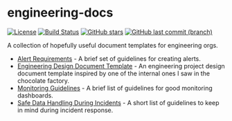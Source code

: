 # engineering-docs

[![License](https://img.shields.io/badge/License-Apache%202.0-blue.svg)](https://opensource.org/licenses/Apache-2.0)
[![Build Status](https://img.shields.io/endpoint.svg?url=https%3A%2F%2Factions-badge.atrox.dev%2Funixorn%2Fchocolate-factory-engineering-docs%2Fbadge&style=flat)](https://actions-badge.atrox.dev/unixorn/chocolate-factory-engineering-docs/goto)
[![GitHub stars](https://img.shields.io/github/stars/unixorn/engineering-docs.svg)](https://github.com/unixorn/engineering-docs/stargazers)
[![GitHub last commit (branch)](https://img.shields.io/github/last-commit/unixorn/engineering-docs/master.svg)](https://github.com/unixorn/engineering-docs)

A collection of hopefully useful document templates for engineering orgs.

* [Alert Requirements](https://github.com/unixorn/chocolate-factory-engineering-docs/blob/master/Alert_Requirements.md) - A brief set of guidelines for creating alerts.
* [Engineering Design Document Template](https://github.com/unixorn/chocolate-factory-engineering-docs/blob/master/Engineering_Design_Document.md) - An engineering project design document template inspired by one of the internal ones I saw in the chocolate factory.
* [Monitoring Guidelines](https://github.com/unixorn/chocolate-factory-engineering-docs/blob/master/Monitoring-Guidelines.md) - A brief list of guidelines for good monitoring dashboards.
* [Safe Data Handling During Incidents](https://github.com/unixorn/chocolate-factory-engineering-docs/blob/master/Safe_Data_Handling_During_Incidents.md) - A short list of guidelines to keep in mind during incident response.
